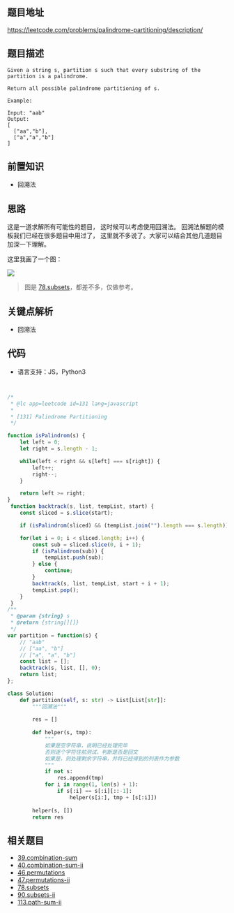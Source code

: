 
## 题目地址

https://leetcode.com/problems/palindrome-partitioning/description/

## 题目描述

```
Given a string s, partition s such that every substring of the partition is a palindrome.

Return all possible palindrome partitioning of s.

Example:

Input: "aab"
Output:
[
  ["aa","b"],
  ["a","a","b"]
]

```

## 前置知识

- 回溯法

## 思路

这是一道求解所有可能性的题目， 这时候可以考虑使用回溯法。 回溯法解题的模板我们已经在很多题目中用过了，
这里就不多说了。大家可以结合其他几道题目加深一下理解。


这里我画了一个图：

![](https://tva1.sinaimg.cn/large/007S8ZIlly1ghlty0bvj4j31190u0jw4.jpg)

> 图是 [78.subsets](https://github.com/azl397985856/leetcode/blob/master/problems/78.subsets.md)，都差不多，仅做参考。


## 关键点解析

- 回溯法

## 代码

* 语言支持：JS，Python3

```js


/*
 * @lc app=leetcode id=131 lang=javascript
 *
 * [131] Palindrome Partitioning
 */

function isPalindrom(s) {
    let left = 0;
    let right = s.length - 1;

    while(left < right && s[left] === s[right]) {
        left++;
        right--;
    }

    return left >= right;
}
 function backtrack(s, list, tempList, start) {
    const sliced = s.slice(start);

    if (isPalindrom(sliced) && (tempList.join("").length === s.length)) list.push([...tempList]);

    for(let i = 0; i < sliced.length; i++) {
        const sub = sliced.slice(0, i + 1);
        if (isPalindrom(sub)) {
            tempList.push(sub);
        } else {
            continue;
        }
        backtrack(s, list, tempList, start + i + 1);
        tempList.pop();
    }
 }
/**
 * @param {string} s
 * @return {string[][]}
 */
var partition = function(s) {
    // "aab"
    // ["aa", "b"]
    // ["a", "a", "b"]
    const list = [];
    backtrack(s, list, [], 0);
    return list;
};


```
```python
class Solution:
    def partition(self, s: str) -> List[List[str]]:
        """回溯法"""
        
        res = []
        
        def helper(s, tmp):
            """
            如果是空字符串，说明已经处理完毕
            否则逐个字符往前测试，判断是否是回文
            如果是，则处理剩余字符串，并将已经得到的列表作为参数
            """
            if not s:
                res.append(tmp)
            for i in range(1, len(s) + 1):
                if s[:i] == s[:i][::-1]:
                    helper(s[i:], tmp + [s[:i]])
        
        helper(s, [])
        return res
```

## 相关题目
- [39.combination-sum](./39.combination-sum.md)
- [40.combination-sum-ii](./40.combination-sum-ii.md)
- [46.permutations](./46.permutations.md)
- [47.permutations-ii](./47.permutations-ii.md)
- [78.subsets](./78.subsets.md)
- [90.subsets-ii](./90.subsets-ii.md)
- [113.path-sum-ii](./113.path-sum-ii.md)


